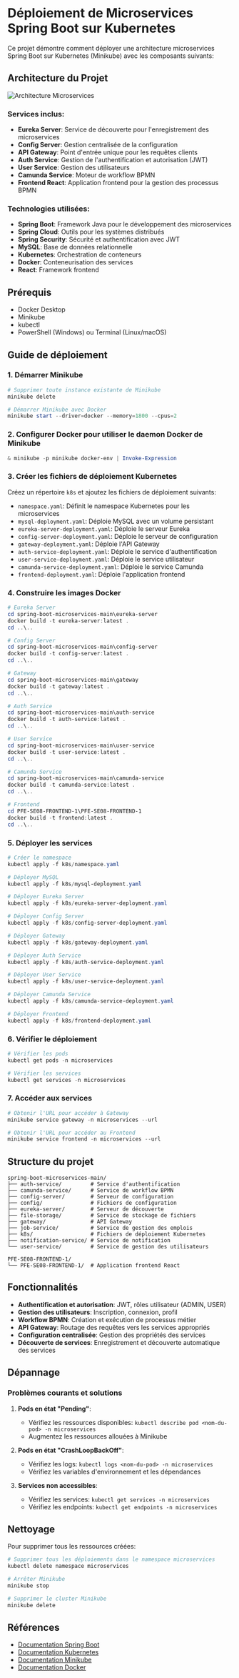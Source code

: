 # Déploiement de Microservices Spring Boot sur Kubernetes

Ce projet démontre comment déployer une architecture microservices Spring Boot sur Kubernetes (Minikube) avec les composants suivants:

## Architecture du Projet

![Architecture Microservices](https://miro.medium.com/max/1400/1*I4Ak4uYpkz-m1GFWrWF1sg.png)

### Services inclus:

- **Eureka Server**: Service de découverte pour l'enregistrement des microservices
- **Config Server**: Gestion centralisée de la configuration
- **API Gateway**: Point d'entrée unique pour les requêtes clients
- **Auth Service**: Gestion de l'authentification et autorisation (JWT)
- **User Service**: Gestion des utilisateurs
- **Camunda Service**: Moteur de workflow BPMN
- **Frontend React**: Application frontend pour la gestion des processus BPMN

### Technologies utilisées:

- **Spring Boot**: Framework Java pour le développement des microservices
- **Spring Cloud**: Outils pour les systèmes distribués
- **Spring Security**: Sécurité et authentification avec JWT
- **MySQL**: Base de données relationnelle
- **Kubernetes**: Orchestration de conteneurs
- **Docker**: Conteneurisation des services
- **React**: Framework frontend

## Prérequis

- Docker Desktop
- Minikube
- kubectl
- PowerShell (Windows) ou Terminal (Linux/macOS)

## Guide de déploiement

### 1. Démarrer Minikube

```powershell
# Supprimer toute instance existante de Minikube
minikube delete

# Démarrer Minikube avec Docker
minikube start --driver=docker --memory=1800 --cpus=2
```

### 2. Configurer Docker pour utiliser le daemon Docker de Minikube

```powershell
& minikube -p minikube docker-env | Invoke-Expression
```

### 3. Créer les fichiers de déploiement Kubernetes

Créez un répertoire `k8s` et ajoutez les fichiers de déploiement suivants:

- `namespace.yaml`: Définit le namespace Kubernetes pour les microservices
- `mysql-deployment.yaml`: Déploie MySQL avec un volume persistant
- `eureka-server-deployment.yaml`: Déploie le serveur Eureka
- `config-server-deployment.yaml`: Déploie le serveur de configuration
- `gateway-deployment.yaml`: Déploie l'API Gateway
- `auth-service-deployment.yaml`: Déploie le service d'authentification
- `user-service-deployment.yaml`: Déploie le service utilisateur
- `camunda-service-deployment.yaml`: Déploie le service Camunda
- `frontend-deployment.yaml`: Déploie l'application frontend

### 4. Construire les images Docker

```powershell
# Eureka Server
cd spring-boot-microservices-main\eureka-server
docker build -t eureka-server:latest .
cd ..\..

# Config Server
cd spring-boot-microservices-main\config-server
docker build -t config-server:latest .
cd ..\..

# Gateway
cd spring-boot-microservices-main\gateway
docker build -t gateway:latest .
cd ..\..

# Auth Service
cd spring-boot-microservices-main\auth-service
docker build -t auth-service:latest .
cd ..\..

# User Service
cd spring-boot-microservices-main\user-service
docker build -t user-service:latest .
cd ..\..

# Camunda Service
cd spring-boot-microservices-main\camunda-service
docker build -t camunda-service:latest .
cd ..\..

# Frontend
cd PFE-SE08-FRONTEND-1\PFE-SE08-FRONTEND-1
docker build -t frontend:latest .
cd ..\..
```

### 5. Déployer les services

```powershell
# Créer le namespace
kubectl apply -f k8s/namespace.yaml

# Déployer MySQL
kubectl apply -f k8s/mysql-deployment.yaml

# Déployer Eureka Server
kubectl apply -f k8s/eureka-server-deployment.yaml

# Déployer Config Server
kubectl apply -f k8s/config-server-deployment.yaml

# Déployer Gateway
kubectl apply -f k8s/gateway-deployment.yaml

# Déployer Auth Service
kubectl apply -f k8s/auth-service-deployment.yaml

# Déployer User Service
kubectl apply -f k8s/user-service-deployment.yaml

# Déployer Camunda Service
kubectl apply -f k8s/camunda-service-deployment.yaml

# Déployer Frontend
kubectl apply -f k8s/frontend-deployment.yaml
```

### 6. Vérifier le déploiement

```powershell
# Vérifier les pods
kubectl get pods -n microservices

# Vérifier les services
kubectl get services -n microservices
```

### 7. Accéder aux services

```powershell
# Obtenir l'URL pour accéder à Gateway
minikube service gateway -n microservices --url

# Obtenir l'URL pour accéder au Frontend
minikube service frontend -n microservices --url
```

## Structure du projet

```
spring-boot-microservices-main/
├── auth-service/         # Service d'authentification
├── camunda-service/      # Service de workflow BPMN
├── config-server/        # Serveur de configuration
├── config/               # Fichiers de configuration
├── eureka-server/        # Serveur de découverte
├── file-storage/         # Service de stockage de fichiers
├── gateway/              # API Gateway
├── job-service/          # Service de gestion des emplois
├── k8s/                  # Fichiers de déploiement Kubernetes
├── notification-service/ # Service de notification
└── user-service/         # Service de gestion des utilisateurs

PFE-SE08-FRONTEND-1/
└── PFE-SE08-FRONTEND-1/  # Application frontend React
```

## Fonctionnalités

- **Authentification et autorisation**: JWT, rôles utilisateur (ADMIN, USER)
- **Gestion des utilisateurs**: Inscription, connexion, profil
- **Workflow BPMN**: Création et exécution de processus métier
- **API Gateway**: Routage des requêtes vers les services appropriés
- **Configuration centralisée**: Gestion des propriétés des services
- **Découverte de services**: Enregistrement et découverte automatique des services

## Dépannage

### Problèmes courants et solutions

1. **Pods en état "Pending"**:
   - Vérifiez les ressources disponibles: `kubectl describe pod <nom-du-pod> -n microservices`
   - Augmentez les ressources allouées à Minikube

2. **Pods en état "CrashLoopBackOff"**:
   - Vérifiez les logs: `kubectl logs <nom-du-pod> -n microservices`
   - Vérifiez les variables d'environnement et les dépendances

3. **Services non accessibles**:
   - Vérifiez les services: `kubectl get services -n microservices`
   - Vérifiez les endpoints: `kubectl get endpoints -n microservices`

## Nettoyage

Pour supprimer tous les ressources créées:

```powershell
# Supprimer tous les déploiements dans le namespace microservices
kubectl delete namespace microservices

# Arrêter Minikube
minikube stop

# Supprimer le cluster Minikube
minikube delete
```

## Références

- [Documentation Spring Boot](https://spring.io/projects/spring-boot)
- [Documentation Kubernetes](https://kubernetes.io/docs/home/)
- [Documentation Minikube](https://minikube.sigs.k8s.io/docs/)
- [Documentation Docker](https://docs.docker.com/)
